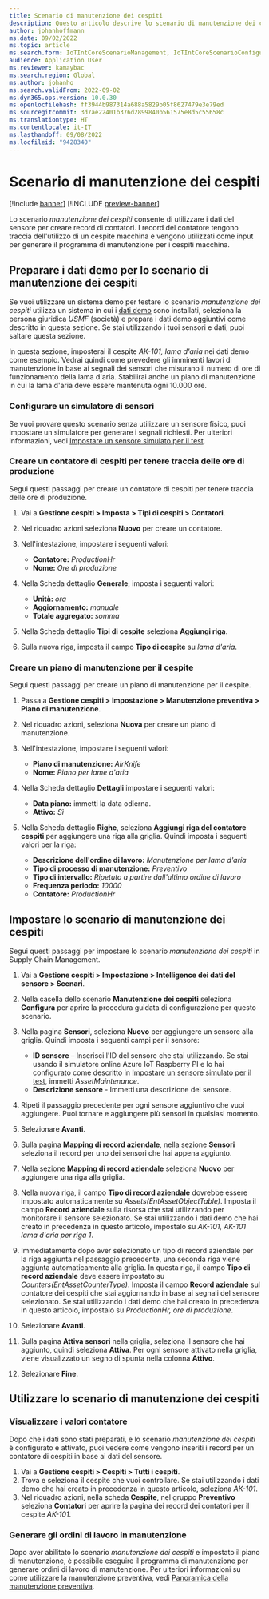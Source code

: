 ```yaml
---
title: Scenario di manutenzione dei cespiti
description: Questo articolo descrive lo scenario di manutenzione dei cespiti che consente di utilizzare i dati dei sensori per creare record di contatori che tengono traccia dell'utilizzo di un cespite macchina.
author: johanhoffmann
ms.date: 09/02/2022
ms.topic: article
ms.search.form: IoTIntCoreScenarioManagement, IoTIntCoreScenarioConfigurationWizardV2, EntAssetCounter
audience: Application User
ms.reviewer: kamaybac
ms.search.region: Global
ms.author: johanho
ms.search.validFrom: 2022-09-02
ms.dyn365.ops.version: 10.0.30
ms.openlocfilehash: ff3944b987314a688a5829b05f8627479e3e79ed
ms.sourcegitcommit: 3d7ae22401b376d2899840b561575e8d5c55658c
ms.translationtype: HT
ms.contentlocale: it-IT
ms.lasthandoff: 09/08/2022
ms.locfileid: "9428340"
---
```

# <a name="the-asset-maintenance-scenario"></a>Scenario di manutenzione dei cespiti

[!include [banner](../includes/banner.md)]
[!INCLUDE [preview-banner](../includes/preview-banner.md)]

Lo scenario *manutenzione dei cespiti* consente di utilizzare i dati del sensore per creare record di contatori. I record del contatore tengono traccia dell'utilizzo di un cespite macchina e vengono utilizzati come input per generare il programma di manutenzione per i cespiti macchina.

## <a name="prepare-demo-data-for-the-asset-maintenance-scenario"></a>Preparare i dati demo per lo scenario di manutenzione dei cespiti

Se vuoi utilizzare un sistema demo per testare lo scenario *manutenzione dei cespiti* utilizza un sistema in cui i [dati demo](../../fin-ops-core/fin-ops/get-started/demo-data.md) sono installati, seleziona la persona giuridica *USMF* (società) e prepara i dati demo aggiuntivi come descritto in questa sezione. Se stai utilizzando i tuoi sensori e dati, puoi saltare questa sezione.

In questa sezione, imposterai il cespite *AK-101, lama d'aria* nei dati demo come esempio. Vedrai quindi come prevedere gli imminenti lavori di manutenzione in base ai segnali dei sensori che misurano il numero di ore di funzionamento della lama d'aria. Stabilirai anche un piano di manutenzione in cui la lama d'aria deve essere mantenuta ogni 10.000 ore.

### <a name="set-up-a-sensor-simulator"></a>Configurare un simulatore di sensori

Se vuoi provare questo scenario senza utilizzare un sensore fisico, puoi impostare un simulatore per generare i segnali richiesti. Per ulteriori informazioni, vedi [Impostare un sensore simulato per il test](sdi-set-up-simulated-sensor.md).

### <a name="create-an-asset-counter-to-track-production-hours"></a>Creare un contatore di cespiti per tenere traccia delle ore di produzione

Segui questi passaggi per creare un contatore di cespiti per tenere traccia delle ore di produzione.

1. Vai a **Gestione cespiti \> Imposta \> Tipi di cespiti \> Contatori**.
1. Nel riquadro azioni seleziona **Nuovo** per creare un contatore.
1. Nell'intestazione, impostare i seguenti valori:

    - **Contatore:** *ProductionHr*
    - **Nome:** *Ore di produzione*

1. Nella Scheda dettaglio **Generale**, imposta i seguenti valori:

    - **Unità:** *ora*
    - **Aggiornamento:** *manuale*
    - **Totale aggregato:** *somma*

1. Nella Scheda dettaglio **Tipi di cespite** seleziona **Aggiungi riga**.
1. Sulla nuova riga, imposta il campo **Tipo di cespite** su *lama d'aria*.

### <a name="create-a-maintenance-plan-for-the-asset"></a>Creare un piano di manutenzione per il cespite

Segui questi passaggi per creare un piano di manutenzione per il cespite.

1. Passa a **Gestione cespiti \> Impostazione \> Manutenzione preventiva \> Piano di manutenzione**.
1. Nel riquadro azioni, seleziona **Nuova** per creare un piano di manutenzione.
1. Nell'intestazione, impostare i seguenti valori:

    - **Piano di manutenzione:** *AirKnife*
    - **Nome:** *Piano per lame d'aria*

1. Nella Scheda dettaglio **Dettagli** impostare i seguenti valori:

    - **Data piano:** immetti la data odierna.
    - **Attivo:** *Sì*

1. Nella Scheda dettaglio **Righe**, seleziona **Aggiungi riga del contatore cespiti** per aggiungere una riga alla griglia. Quindi imposta i seguenti valori per la riga:

    - **Descrizione dell'ordine di lavoro:** *Manutenzione per lama d'aria*
    - **Tipo di processo di manutenzione:** *Preventivo*
    - **Tipo di intervallo:** *Ripetuto a partire dall'ultimo ordine di lavoro*
    - **Frequenza periodo:** *10000*
    - **Contatore:** *ProductionHr*

## <a name="set-up-the-asset-maintenance-scenario"></a>Impostare lo scenario di manutenzione dei cespiti

Segui questi passaggi per impostare lo scenario *manutenzione dei cespiti* in Supply Chain Management.

1. Vai a **Gestione cespiti \> Impostazione \> Intelligence dei dati del sensore \> Scenari**.
1. Nella casella dello scenario **Manutenzione dei cespiti** seleziona **Configura** per aprire la procedura guidata di configurazione per questo scenario.
1. Nella pagina **Sensori**, seleziona **Nuovo** per aggiungere un sensore alla griglia. Quindi imposta i seguenti campi per il sensore:

    - **ID sensore** – Inserisci l'ID del sensore che stai utilizzando. Se stai usando il simulatore online Azure IoT Raspberry PI e lo hai configurato come descritto in [Impostare un sensore simulato per il test](sdi-set-up-simulated-sensor.md), immetti *AssetMaintenance*.
    - **Descrizione sensore** - Immetti una descrizione del sensore.

1. Ripeti il passaggio precedente per ogni sensore aggiuntivo che vuoi aggiungere. Puoi tornare e aggiungere più sensori in qualsiasi momento.
1. Selezionare **Avanti**.
1. Sulla pagina **Mapping di record aziendale**, nella sezione **Sensori** seleziona il record per uno dei sensori che hai appena aggiunto.
1. Nella sezione **Mapping di record aziendale** seleziona **Nuovo** per aggiungere una riga alla griglia.
1. Nella nuova riga, il campo **Tipo di record aziendale** dovrebbe essere impostato automaticamente su *Assets(EntAssetObjectTable)*. Imposta il campo **Record aziendale** sulla risorsa che stai utilizzando per monitorare il sensore selezionato. Se stai utilizzando i dati demo che hai creato in precedenza in questo articolo, impostalo su *AK-101, AK-101 lama d'aria per riga 1*.
1. Immediatamente dopo aver selezionato un tipo di record aziendale per la riga aggiunta nel passaggio precedente, una seconda riga viene aggiunta automaticamente alla griglia. In questa riga, il campo **Tipo di record aziendale** deve essere impostato su *Counters(EntAssetCounterType)*. Imposta il campo **Record aziendale** sul contatore dei cespiti che stai aggiornando in base ai segnali del sensore selezionato. Se stai utilizzando i dati demo che hai creato in precedenza in questo articolo, impostalo su *ProductionHr, ore di produzione*.
1. Selezionare **Avanti**.
1. Sulla pagina **Attiva sensori** nella griglia, seleziona il sensore che hai aggiunto, quindi seleziona **Attiva**. Per ogni sensore attivato nella griglia, viene visualizzato un segno di spunta nella colonna **Attivo**.
1. Selezionare **Fine**.

## <a name="work-with-the-asset-maintenance-scenario"></a>Utilizzare lo scenario di manutenzione dei cespiti

### <a name="view-counter-values"></a>Visualizzare i valori contatore

Dopo che i dati sono stati preparati, e lo scenario *manutenzione dei cespiti* è configurato e attivato, puoi vedere come vengono inseriti i record per un contatore di cespiti in base ai dati del sensore.

1. Vai a **Gestione cespiti \> Cespiti \> Tutti i cespiti**.
1. Trova e seleziona il cespite che vuoi controllare. Se stai utilizzando i dati demo che hai creato in precedenza in questo articolo, seleziona *AK-101*.
1. Nel riquadro azioni, nella scheda **Cespite**, nel gruppo **Preventivo** seleziona **Contatori** per aprire la pagina dei record dei contatori per il cespite *AK-101*.

### <a name="generate-maintenance-work-orders"></a>Generare gli ordini di lavoro in manutenzione

Dopo aver abilitato lo scenario *manutenzione dei cespiti* e impostato il piano di manutenzione, è possibile eseguire il programma di manutenzione per generare ordini di lavoro di manutenzione. Per ulteriori informazioni su come utilizzare la manutenzione preventiva, vedi [Panoramica della manutenzione preventiva](../asset-management/preventive-and-reactive-maintenance/preventive-maintenance-overview.md).
